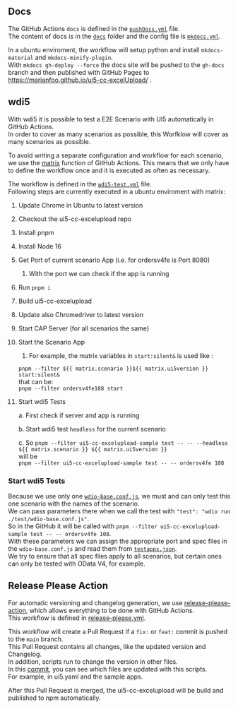 ## Docs

The GitHub Actions `docs` is defined in the [`pushDocs.yml`](https://github.com/marianfoo/ui5-cc-excelUpload/blob/main/.github/workflows/pushDocs.yml) file.  
The content of docs is in the [`docs`](https://github.com/marianfoo/ui5-cc-excelUpload/tree/main/docs) folder and the config file is [`mkdocs.yml`](https://github.com/marianfoo/ui5-cc-excelUpload/blob/main/mkdocs.yml).

In a ubuntu enviroment, the workflow will setup python and install `mkdocs-material` and `mkdocs-minify-plugin`.  
With `mkdocs gh-deploy --force` the docs site will be pushed to the `gh-docs` branch and then published with GitHub Pages to https://marianfoo.github.io/ui5-cc-excelUpload/ .

## wdi5

With wdi5 it is possible to test a E2E Scenario with UI5 automatically in GitHub Actions.  
In order to cover as many scenarios as possible, this Worfklow will cover as many scenarios as possible.

To avoid writing a separate configuration and workflow for each scenario, we use the [matrix](https://docs.github.com/en/actions/using-jobs/using-a-matrix-for-your-jobs) function of GitHub Actions. This means that we only have to define the workflow once and it is executed as often as necessary.  

The workflow is defined in the [`wdi5-test.yml`](https://github.com/marianfoo/ui5-cc-excelUpload/blob/main/.github/workflows/wdi5-test.yml) file.  
Following steps are currently executed in a ubuntu enviroment with matrix:

1. Update Chrome in Ubuntu to latest version
2. Checkout the ui5-cc-excelupload repo
3. Install pnpm
4. Install Node 16
5. Get Port of current scenario App (i.e. for ordersv4fe is Port 8080)
    1. With the port we can check if the app is running
6. Run `pnpm i`
7. Build ui5-cc-excelupload
8. Update also Chromedriver to latest version
9. Start CAP Server (for all scenarios the same)
10. Start the Scenario App
    1. For example, the matrix variables in `start:silent&` is used like :  
    
    `pnpm --filter ${{ matrix.scenario }}${{ matrix.ui5version }} start:silent&`  
    that can be:  
    `pnpm --filter ordersv4fe108 start`  
11. Start wdi5 Tests
    
    a. First check if server and app is running

    b. Start wdi5 test `headless` for the current scenario
    
    c. So `pnpm --filter ui5-cc-excelupload-sample test -- -- --headless ${{ matrix.scenario }} ${{ matrix.ui5version }}`  
    will be  
    `pnpm --filter ui5-cc-excelupload-sample test -- -- ordersv4fe 108`

### Start wdi5 Tests

Because we use only one [`wdio-base.conf.js`](https://github.com/marianfoo/ui5-cc-excelUpload/blob/main/examples/test/wdio-base.conf.js), we must and can only test this one scenario with the names of the scenario.  
We can pass parameters there when we call the test with `"test": "wdio run ./test/wdio-base.conf.js"`.  
So in the GitHub it will be called with `pnpm --filter ui5-cc-excelupload-sample test -- -- ordersv4fe 108`.  
With these parameters we can assign the appropriate port and spec files in the `wdio-base.conf.js` and read them from [`testapps.json`](https://github.com/marianfoo/ui5-cc-excelUpload/blob/main/dev/testapps.json).  
We try to ensure that all spec files apply to all scenarios, but certain ones can only be tested with OData V4, for example.


## Release Please Action

For automatic versioning and changelog generation, we use [release-please-action](https://github.com/google-github-actions/release-please-action), which allows everything to be done with GitHub Actions.  
This workflow is defined in [release-please.yml](https://github.com/marianfoo/ui5-cc-excelUpload/blob/main/.github/workflows/release-please.yml).  

This workflow will create a Pull Request if a `fix:` or `feat:` commit is pushed to the `main` branch.  
This Pull Request contains all changes, like the updated version and Changelog.  
In addition, scripts run to change the version in other files.  
In this [commit](https://github.com/marianfoo/ui5-cc-excelUpload/commit/4bf424914ca6c66c52cb17852f36ddbd520af07e), you can see which files are updated with this scripts.  
For example, in ui5.yaml and the sample apps.  

After this Pull Request is merged, the ui5-cc-excelupload will be build and published to npm automatically.